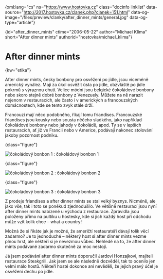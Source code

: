 
{xml:lang="cs" ns="https://www.hostovka.cz" class="docinfo linklist" data-source="http://2017.hostovka.cz/clanek.php?clanek=151.html" data-og-image="/files/preview/clanky/after\_dinner\_mints/general.jpg" data-og-type="article"}

{id="after\_dinner\_mints" ctime="2006-05-22" author="Michael Klíma" short="After dinner mints" authorid="hostovka/michael_klima"}

# After dinner mints

{kw="etika"}

After dinner mints, česky bonbony pro osvěžení po jídle, jsou víceméně americký vynález. Mají za úkol osvěžit ústa po jídle, obzvláště po jídle pokrmů s výraznou chutí. Velice módní jsou belgické čokoládové bonbony nebo skoro stejně dobré bonbony z Venezuely. Můžete na ně narazit nejenom v restauracích, ale často i v amerických a francouzských domácnostech, kde se tento zvyk stále drží.

Francouzi mají něco podobného, říkají tomu friandises. Francouzské friandises jsou kousky nebo sousta něčeho sladkého, jako například čokoládové bonbony nebo jahody v čokoládě, apod. Ty se v lepších restauracích, ať již ve Francii nebo v Americe, podávají nakonec stolování jakoby pozornost podniku.

{class="figure"}

![čokoládový bonbon 1][1] 
:   čokoládový bonbon 1

{class="figure"}

![čokoládový bonbon 2][2] 
:   čokoládový bonbon 2

{class="figure"}

![čokoládový bonbon 3][3] 
:   čokoládový bonbon 3

Z prodeje friandises a after dinner mints se stal velký byznys. Nicméně, ale jako vše, tak i toto se poněkud zjednodušilo. Ve většině restaurací jsou nyní after dinner mints nabízené u východu z restaurace. Zpravidla jsou položeny přímo na pultíku u hostesky, kde si jich každý host při odchodu může vzít kolik chce – what a country!

Možná že si říkáte jak je možné, že američtí restauratéři dávají tolik věcí zadarmo? Je to jednoduché – některý host si after dinner mints vezme plnou hrst, ale někteří si je nevezmou vůbec. Nehledě na to, že after dinner mints podávané zadarmo skutečně za moc nestojí.

Já jsem podávání after dinner mints doporučil Jardovi Honzajkovi, majiteli restaurace Steakgrill. Jak jsem se ale následně dozvěděl, tak to ocenilo jen velmi málo hostů. Někteří hosté dokonce ani nevěděli, že jejich pravý účel je osvěžení dechu po jídle.

 [1]: http://2017.hostovka.cz/soubor/22-5-06-1.jpg
 [2]: http://2017.hostovka.cz/soubor/22-5-06-2.jpg
 [3]: http://2017.hostovka.cz/soubor/22-5-06-3.jpg

